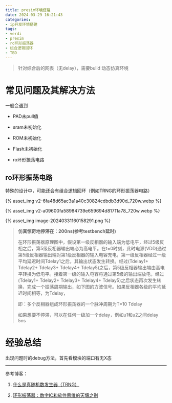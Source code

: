```yaml
---
title: presim环境搭建
date: 2024-03-29 16:21:43
categories:
- ip开发环境搭建
tags:
- verdi
- presim
- ro环形振荡器
- 组合逻辑回环
- TBD
---
```


> 针对综合后的网表（无delay），需要bulid 动态仿真环境

# 常见问题及其解决方法

一般会遇到

- PAD未pull值

- sram未初始化

- ROM未初始化

- Flash未初始化
- ro环形振荡电路

## ro环形振荡电路

特殊的设计中，可能还会有组合逻辑回环（例如TRNG的环形振荡器电路）

{% asset_img v2-6fa48d65ac3a1a40c30824cdbdb3d90d_720w.webp %}

{% asset_img v2-a09600fa58984739e659694d81711a78_720w.webp %}

{% asset_img image-20240331160158291.png %}



> **仿真惊奇地停滞在：200ns(参考testbench延时)**
>
> 在环形振荡器原理图中，假设第一级反相器的输入端为低电平，经过5级反相之后，第5级反相器输出端必为高电平。在t=0时刻，此时电源(VDD)通过第5级反相器输出端对第1级反相器的输入电容充电，第一级反相器经过一级平均延迟时间Tdelay1之后，其输出状态发生转换。经过(Tdelay1+ Tdelay2+ Tdelay3+ Tdelay4+ Tdelay5)之后，第5级反相器输出端由高电平转换为低电平。接着第一级的输入电容将通过第5级的输出端放电，经过(Tdelay1+ Tdelay2+ Tdelay3+ Tdelay4+ Tdelay5)之后状态再次发生转换，完成一个振荡周期输出，如下图的方波信号。如果反相器各级的平均延迟时间相等，为Tdelay，
>
> 即：多个反相器组成环形振荡器的一个脉冲周期为T=10 Tdelay
>
> 如果想要不停滞，可以在任何一级加一个delay，例如u1和u2之间delay 5ns



# 经验总结

出现问题时的debug方法，首先看模块的端口有无X态





---

参考博客：

1. [什么是真随机数发生器（TRNG）](https://zhuanlan.zhihu.com/p/619644287)

1. [环形振荡器：数字IC和软件思维的天壤之别](https://zhuanlan.zhihu.com/p/56259957)
